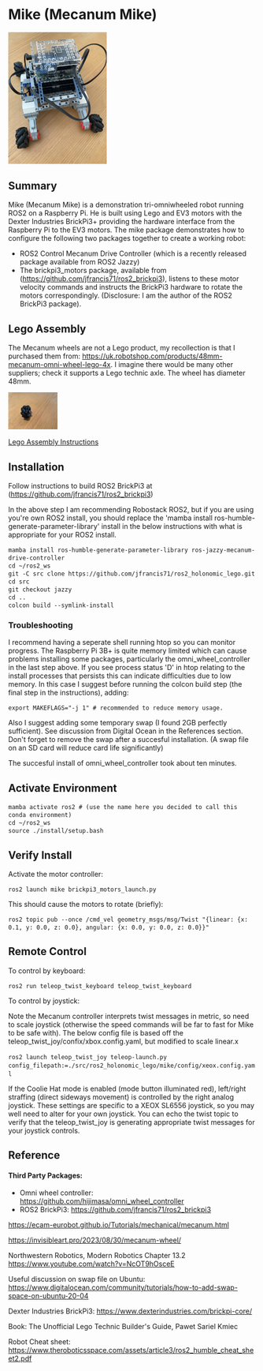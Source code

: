 # Mike (Mecanum Mike)

<img src=./images/final_assembly/step_5.jpg width=200>

## Summary

Mike (Mecanum Mike) is a demonstration tri-omniwheeled robot running ROS2 on a Raspberry Pi. He is built using Lego and EV3 motors with the Dexter Industries BrickPi3+ providing the hardware interface from the Raspberry Pi to the EV3 motors. The mike package demonstrates how to configure the following two packages together to create a working robot:

- ROS2 Control Mecanum Drive Controller (which is a recently released package available from ROS2 Jazzy)
- The brickpi3_motors package, available from (https://github.com/jfrancis71/ros2_brickpi3), listens to these motor velocity commands and instructs the BrickPi3 hardware to rotate the motors correspondingly.
(Disclosure: I am the author of the ROS2 BrickPi3 package).


## Lego Assembly

The Mecanum wheels are not a Lego product, my recollection is that I purchased them from: https://uk.robotshop.com/products/48mm-mecanum-omni-wheel-lego-4x. I imagine there would be many other suppliers; check it supports a Lego technic axle. The wheel has diameter 48mm.

<img src=./images/mecanum_wheel.jpg width=100>

[Lego Assembly Instructions](./lego_assembly/README.md)


## Installation

Follow instructions to build ROS2 BrickPi3 at (https://github.com/jfrancis71/ros2_brickpi3)

In the above step I am recommending Robostack ROS2, but if you are using you're own ROS2 install, you should replace the 'mamba install ros-humble-generate-parameter-library' install in the below instructions with what is appropriate for your ROS2 install.

```
mamba install ros-humble-generate-parameter-library ros-jazzy-mecanum-drive-controller
cd ~/ros2_ws
git -C src clone https://github.com/jfrancis71/ros2_holonomic_lego.git
cd src
git checkout jazzy
cd ..
colcon build --symlink-install
```

### Troubleshooting
I recommend having a seperate shell running htop so you can monitor progress. The Raspberry Pi 3B+ is quite memory limited which can cause problems installing some packages, particularly the omni_wheel_controller in the last step above. If you see process status 'D' in htop relating to the install processes that persists this can indicate difficulties due to low memory. In this case I suggest before running the colcon build step (the final step in the instructions), adding:

```
export MAKEFLAGS="-j 1" # recommended to reduce memory usage.
```

Also I suggest adding some temporary swap (I found 2GB perfectly sufficient). See discussion from Digital Ocean in the References section. Don't forget to remove the swap after a succesful installation. (A swap file on an SD card will reduce card life significantly)

The succesful install of omni_wheel_controller took about ten minutes.


## Activate Environment

```
mamba activate ros2 # (use the name here you decided to call this conda environment)
cd ~/ros2_ws
source ./install/setup.bash
```

## Verify Install

Activate the motor controller:
```
ros2 launch mike brickpi3_motors_launch.py
```

This should cause the motors to rotate (briefly):
```
ros2 topic pub --once /cmd_vel geometry_msgs/msg/Twist "{linear: {x: 0.1, y: 0.0, z: 0.0}, angular: {x: 0.0, y: 0.0, z: 0.0}}"
```

## Remote Control

To control by keyboard:
```
ros2 run teleop_twist_keyboard teleop_twist_keyboard
```

To control by joystick:

Note the Mecanum controller interprets twist messages in metric, so need to scale joystick (otherwise the speed commands will be far to fast for Mike to be safe with). The below config file is based off the teleop_twist_joy/confix/xbox.config.yaml, but modified to scale linear.x

```ros2 launch teleop_twist_joy teleop-launch.py config_filepath:=./src/ros2_holonomic_lego/mike/config/xeox.config.yaml```

If the Coolie Hat mode is enabled (mode button illuminated red), left/right straffing (direct sideways movement) is controlled by the right analog joystick.
These settings are specific to a XEOX SL6556 joystick, so you may well need to alter for your own joystick. You can echo the twist topic to verify that the teleop_twist_joy is generating appropriate twist messages for your joystick controls.

## Reference

#### Third Party Packages:
- Omni wheel controller: https://github.com/hijimasa/omni_wheel_controller
- ROS2 BrickPi3: https://github.com/jfrancis71/ros2_brickpi3


https://ecam-eurobot.github.io/Tutorials/mechanical/mecanum.html

https://invisibleart.pro/2023/08/30/mecanum-wheel/

Northwestern Robotics, Modern Robotics Chapter 13.2
https://www.youtube.com/watch?v=NcOT9hOsceE

Useful discussion on swap file on Ubuntu:
https://www.digitalocean.com/community/tutorials/how-to-add-swap-space-on-ubuntu-20-04


Dexter Industries BrickPi3:
https://www.dexterindustries.com/brickpi-core/


Book:
The Unofficial Lego Technic Builder's Guide, Pawet Sariel Kmiec


Robot Cheat sheet:
https://www.theroboticsspace.com/assets/article3/ros2_humble_cheat_sheet2.pdf


